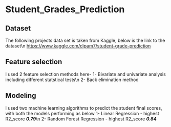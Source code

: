 # **Student_Grades_Prediction**

## **Dataset**
The following projects data set is taken from Kaggle, below is the link to the dataset\n
https://www.kaggle.com/dipam7/student-grade-prediction

## **Feature selection**
I used 2 feature selection methods here-
1- Bivariate and univariate analysis including different statstical tests\n
2- Back elimination method

## **Modeling**
I used two machine learning algorithms to predict the student final scores, with both the models performing as below
1- Linear Regression - highest R2_score ***0.79***\n
2- Random Forest Regression - highest R2_score ***0.84***

